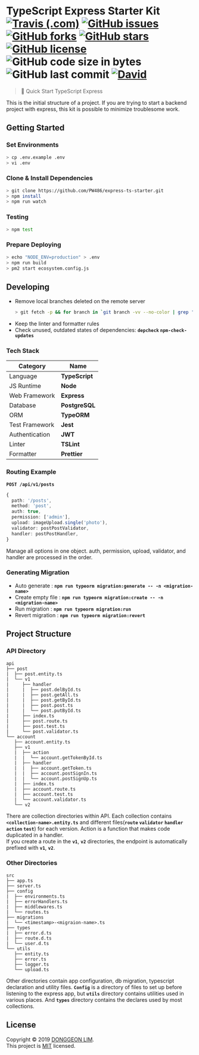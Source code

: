 # TypeScript Express Starter Kit <br>[![Travis (.com)](https://img.shields.io/travis/com/PW486/express-ts-starter.svg?style=flat-square)](https://travis-ci.com/PW486/express-ts-starter) [![GitHub issues](https://img.shields.io/github/issues/PW486/express-ts-starter.svg?style=flat-square&color=brown)](https://github.com/PW486/express-ts-starter/issues) [![GitHub forks](https://img.shields.io/github/forks/PW486/express-ts-starter.svg?style=flat-square)](https://github.com/PW486/express-ts-starter/network) [![GitHub stars](https://img.shields.io/github/stars/PW486/express-ts-starter.svg?style=flat-square&color=orange)](https://github.com/PW486/express-ts-starter/stargazers) [![GitHub license](https://img.shields.io/github/license/PW486/express-ts-starter.svg?style=flat-square&color=violet)](https://github.com/PW486/express-ts-starter/blob/develop/LICENSE) ![GitHub code size in bytes](https://img.shields.io/github/languages/code-size/PW486/express-ts-starter.svg?color=blueviolet&style=flat-square) ![GitHub last commit](https://img.shields.io/github/last-commit/PW486/express-ts-starter.svg?style=flat-square&color=red) [![David](https://img.shields.io/david/PW486/express-ts-starter.svg?style=flat-square&color=green)](https://david-dm.org/PW486/express-ts-starter)

> 🚀 Quick Start TypeScript Express

This is the initial structure of a project. If you are trying to start a backend project with express, this kit is possible to minimize troublesome work.

## Getting Started

### Set Environments

```sh
> cp .env.example .env
> vi .env
```

### Clone & Install Dependencies

```sh
> git clone https://github.com/PW486/express-ts-starter.git
> npm install
> npm run watch
```

### Testing

```sh
> npm test
```

### Prepare Deploying

```sh
> echo "NODE_ENV=production" > .env
> npm run build
> pm2 start ecosystem.config.js
```

## Developing

- Remove local branches deleted on the remote server
  ```sh
  > git fetch -p && for branch in `git branch -vv --no-color | grep ': gone]' | awk '{print $1}'`; do git branch -D $branch; done
  ```
- Keep the linter and formatter rules
- Check unused, outdated states of dependencies: **`depcheck` `npm-check-updates`**

### Tech Stack

| Category       | Name           |
| -------------- | -------------- |
| Language       | **TypeScript** |
| JS Runtime     | **Node**       |
| Web Framework  | **Express**    |
| Database       | **PostgreSQL** |
| ORM            | **TypeORM**    |
| Test Framework | **Jest**       |
| Authentication | **JWT**        |
| Linter         | **TSLint**     |
| Formatter      | **Prettier**   |

### Routing Example

**`POST /api/v1/posts`**

```ts
{
  path: '/posts',
  method: 'post',
  auth: true,
  permission: ['admin'],
  upload: imageUpload.single('photo'),
  validator: postPostValidator,
  handler: postPostHandler,
}
```

Manage all options in one object. auth, permission, upload, validator, and handler are processed in the order.

### Generating Migration

- Auto generate : **`npm run typeorm migration:generate -- -n <migration-name>`**
- Create empty file : **`npm run typeorm migration:create -- -n <migration-name>`**
- Run migration : **`npm run typeorm migration:run`**
- Revert migration : **`npm run typeorm migration:revert`**

## Project Structure

### API Directory

```
api
├── post
|  ├── post.entity.ts
|  └── v1
|     ├── handler
|     |  ├── post.delById.ts
|     |  ├── post.getAll.ts
|     |  ├── post.getById.ts
|     |  ├── post.post.ts
|     |  └── post.putById.ts
|     ├── index.ts
|     ├── post.route.ts
|     ├── post.test.ts
|     └── post.validator.ts
└── account
   ├── account.entity.ts
   ├── v1
   |  ├── action
   |  |  └── account.getTokenById.ts
   |  ├── handler
   |  |  ├── account.getToken.ts
   |  |  ├── account.postSignIn.ts
   |  |  └── account.postSignUp.ts
   |  ├── index.ts
   |  ├── account.route.ts
   |  ├── account.test.ts
   |  └── account.validator.ts
   └── v2
```

There are collection directories within API. Each collection contains **`<collection-name>.entity.ts`** and different files(**`route` `validator` `handler` `action` `test`**) for each version. Action is a function that makes code duplicated in a handler.<br />
If you create a route in the **`v1`**, **`v2`** directories, the endpoint is automatically prefixed with **`v1`**, **`v2`**.

### Other Directories

```
src
├── app.ts
├── server.ts
├── config
|  ├── environments.ts
|  ├── errorHandlers.ts
|  ├── middlewares.ts
|  └── routes.ts
├── migrations
|  └── <timestamp>-<migraion-name>.ts
├── types
|  ├── error.d.ts
|  ├── route.d.ts
|  └── user.d.ts
└── utils
   ├── entity.ts
   ├── error.ts
   ├── logger.ts
   └── upload.ts
```

Other directories contain app configuration, db migration, typescript declaration and utility files. **`Config`** is a directory of files to set up before listening to the express app, but **`utils`** directory contains utilities used in various places. And **`types`** directory contains the declares used by most collections.

## License

Copyright © 2019 [DONGGEON LIM](https://github.com/PW486).<br />
This project is [MIT](https://github.com/PW486/express-ts-starter/blob/master/LICENSE) licensed.
